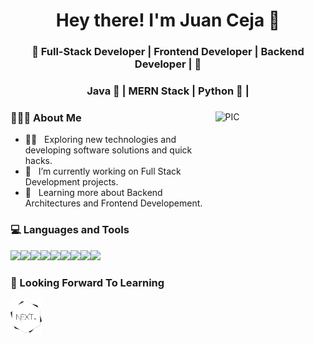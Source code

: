 <h1 align="center">Hey there! I'm Juan Ceja 👋 </h1>
<h3 align="center">🚀 Full-Stack Developer | Frontend Developer | Backend Developer |  🚀</h3>
<h3 align="center"> Java 🍵 | MERN Stack | Python 🐍 |  </h3>

<div>
<img width = "35%" align="right" alt="PIC" height="300px" src="https://media2.giphy.com/media/kbRb4eyCNC0aMz5x68/200.gif" />
<div align="left"> 
  <h3> 👨🏻‍💻 About Me </h3>

  - 👨‍🔬 &nbsp; Exploring new technologies and developing software solutions and quick hacks.
  - 💼 &nbsp; I’m currently working on Full Stack Development projects.
  - 🌱 &nbsp; Learning more about Backend Architectures and Frontend Developement.
</div> 
</div>

<div>
  <h3> 💻 Languages and Tools </h3>
  <p>
   <img src="https://cdn-icons-png.flaticon.com/512/919/919854.png" width="50"><img src="https://media3.giphy.com/media/ln7z2eWriiQAllfVcn/200w.webp" width="50"><img src="https://i.giphy.com/media/LMt9638dO8dftAjtco/200.webp"   width="50"><img src="https://i.giphy.com/media/eNAsjO55tPbgaor7ma/200w.webp" width="50"><img src="https://i.giphy.com/media/IdyAQJVN2kVPNUrojM/200.webp" width="50"><img src="https://media3.giphy.com/media/kdFc8fubgS31b8DsVu/giphy.webp" width="50"><img src="https://media.giphy.com/media/kH1DBkPNyZPOk0BxrM/giphy.gif" width="100"><img src="https://cdn-icons-png.flaticon.com/512/919/919836.png" width="70"><img src="https://www.desuvit.com/wp-content/uploads/2021/03/mongodb-icon.png" width="70">
  <p>
</div> 

<div>
  <h3> 🌱 Looking Forward To Learning </h3>
  <p>
   <img src="https://raw.githubusercontent.com/Rohan-Shakya/Rohan-Shakya/master/images/next_logo.png" width="50">
</div>

